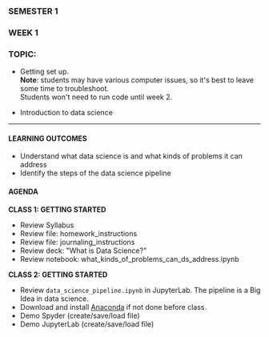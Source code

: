 ### SEMESTER 1
### WEEK 1
### TOPIC: 
- Getting set up.  
  **Note**: students may have various computer issues, so it's best to leave some time to troubleshoot.  
  Students won't need to run code until week 2.
 
- Introduction to data science

---  

#### LEARNING OUTCOMES
- Understand what data science is and what kinds of problems it can address
- Identify the steps of the data science pipeline

#### AGENDA

**CLASS 1: GETTING STARTED**
- Review Syllabus
- Review file: homework_instructions
- Review file: journaling_instructions
- Review deck: "What is Data Science?"
- Review notebook: what_kinds_of_problems_can_ds_address.ipynb


**CLASS 2: GETTING STARTED**
- Review `data_science_pipeline.ipynb` in JupyterLab. The pipeline is a Big Idea in data science.
- Download and install [Anaconda](https://www.anaconda.com/products/individual) if not done before class.
- Demo Spyder (create/save/load file)
- Demo JupyterLab (create/save/load file)



